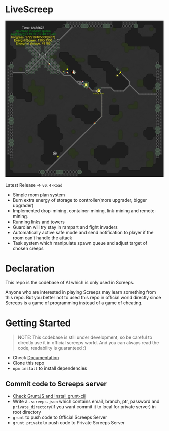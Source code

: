 ﻿# LiveScreep

![ScreenShot in official Screeps server](img/realworld.jpg)

Latest Release => `v0.4-Road`

* Simple room plan system
* Burn extra energy of storage to controller(more upgrader, bigger upgrader)
* Implemented drop-mining, container-mining, link-mining and remote-mining.
* Running links and towers
* Guardian will try stay in rampart and fight invaders
* Automatically active safe mode and send notification to player if the room can't handle the attack
* Task system which manipulate spawn queue and adjust target of chosen creeps

# Declaration

This repo is the codebase of AI which is only used in Screeps.

Anyone who are interested in playing Screeps may learn something from this repo. But you better not to used this repo in official world directly since Screeps is a game of programming instead of a game of cheating.

# Getting Started

> NOTE: This codebase is still under development, so be careful to directly use it in official screeps world.
> And you can always read the code, readability is guaranteed :)

* Check [Documentation](https://github.com/LuckyKoala/LiveScreep/wiki)
* Clone this repo
* `npm install` to install dependencies

## Commit code to Screeps server

* [Check GruntJS and Install grunt-cli](https://gruntjs.com/getting-started)
* Write a `.screeps.json` which contains email, branch, ptr, password and `private_directory`(if you want commit it to local for private server) in root directory
* `grunt` to push code to Official Screeps Server
* `grunt private` to push code to Private Screeps Server
